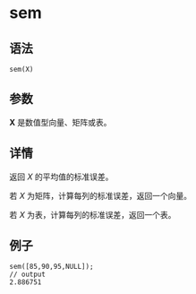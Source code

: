 # sem

## 语法

`sem(X)`

## 参数

**X** 是数值型向量、矩阵或表。

## 详情

返回 *X* 的平均值的标准误差。

若 *X* 为矩阵，计算每列的标准误差，返回一个向量。

若 *X* 为表，计算每列的标准误差，返回一个表。

## 例子

```
sem([85,90,95,NULL]);
// output
2.886751
```

